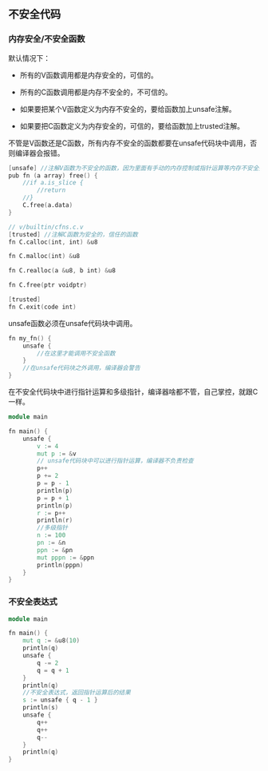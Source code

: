 ## 不安全代码

### 内存安全/不安全函数

默认情况下：

- 所有的V函数调用都是内存安全的，可信的。


- 所有的C函数调用都是内存不安全的，不可信的。


- 如果要把某个V函数定义为内存不安全的，要给函数加上unsafe注解。


- 如果要把C函数定义为内存安全的，可信的，要给函数加上trusted注解。


不管是V函数还是C函数，所有内存不安全的函数都要在unsafe代码块中调用，否则编译器会报错。

```v
[unsafe] //注解V函数为不安全的函数，因为里面有手动的内存控制或指针运算等内存不安全操作
pub fn (a array) free() {
	//if a.is_slice {
		//return
	//}
	C.free(a.data)
}
```

```v
// v/builtin/cfns.c.v
[trusted] //注解C函数为安全的，信任的函数
fn C.calloc(int, int) &u8

fn C.malloc(int) &u8

fn C.realloc(a &u8, b int) &u8

fn C.free(ptr voidptr)

[trusted]
fn C.exit(code int)
```

unsafe函数必须在unsafe代码块中调用。

```v
fn my_fn() {
	unsafe {
		//在这里才能调用不安全函数
	}
	//在unsafe代码块之外调用，编译器会警告
}
```

在不安全代码块中进行指针运算和多级指针，编译器啥都不管，自己掌控，就跟C一样。

```v
module main

fn main() {
	unsafe {
		v := 4
		mut p := &v
		// unsafe代码块中可以进行指针运算，编译器不负责检查
		p++
		p += 2
		p = p - 1
		println(p)
		p = p + 1
		println(p)
		r := p++
		println(r)
		//多级指针
		n := 100
		pn := &n
		ppn := &pn
		mut pppn := &ppn
		println(pppn)
	}
}

```

### 不安全表达式

```v
module main

fn main() {
	mut q := &u8(10)
	println(q)
	unsafe {
		q -= 2
		q = q + 1
	}
	println(q)
	//不安全表达式，返回指针运算后的结果
	s := unsafe { q - 1 }
	println(s)
	unsafe {
		q++
		q++
		q--
	}
	println(q)
}

```
